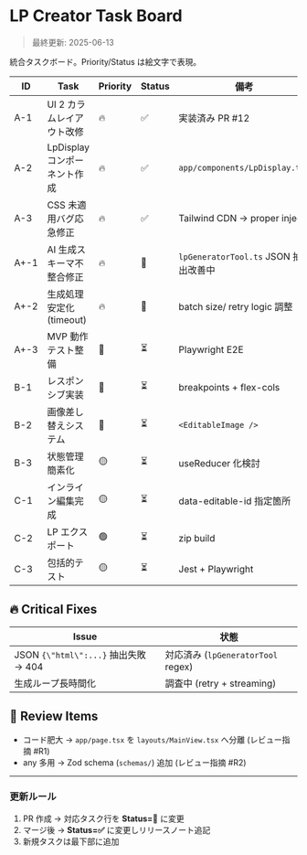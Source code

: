# LP Creator Task Board

> 最終更新: 2025-06-13

統合タスクボード。Priority/Status は絵文字で表現。

| ID | Task | Priority | Status | 備考 |
|----|------|----------|--------|------|
| A-1 | UI 2 カラムレイアウト改修 | 🔥 | ✅ | 実装済み PR #12 |
| A-2 | LpDisplay コンポーネント作成 | 🔥 | ✅ | `app/components/LpDisplay.tsx` |
| A-3 | CSS 未適用バグ応急修正 | 🔥 | ✅ | Tailwind CDN → proper inject |
| A+-1 | AI 生成スキーマ不整合修正 | 🔥 | 🔄 | `lpGeneratorTool.ts` JSON 抽出改善中 |
| A+-2 | 生成処理安定化 (timeout) | 🔥 | 🔄 | batch size/ retry logic 調整 |
| A+-3 | MVP 動作テスト整備 | 🔴 | ⏳ | Playwright E2E |
| B-1 | レスポンシブ実装 | 🔴 | ⏳ | breakpoints + flex-cols |
| B-2 | 画像差し替えシステム | 🔴 | ⏳ | `<EditableImage />` |
| B-3 | 状態管理簡素化 | 🟡 | ⏳ | useReducer 化検討 |
| C-1 | インライン編集完成 | 🟡 | ⏳ | data-editable-id 指定箇所 |
| C-2 | LP エクスポート | 🟢 | ⏳ | zip build |
| C-3 | 包括的テスト | 🟡 | ⏳ | Jest + Playwright |

## 🔥 Critical Fixes
| Issue | 状態 |
|-------|------|
| JSON `{\"html\":...}` 抽出失敗 → 404 | 対応済み (`lpGeneratorTool` regex) |
| 生成ループ長時間化 | 調査中 (retry + streaming) |

## 📝 Review Items
- コード肥大 → `app/page.tsx` を `layouts/MainView.tsx` へ分離 (レビュー指摘 #R1)
- any 多用 → Zod schema (`schemas/`) 追加 (レビュー指摘 #R2)

---

### 更新ルール
1. PR 作成 → 対応タスク行を **Status=🔄** に変更
2. マージ後 → **Status=✅** に変更しリリースノート追記
3. 新規タスクは最下部に追加
